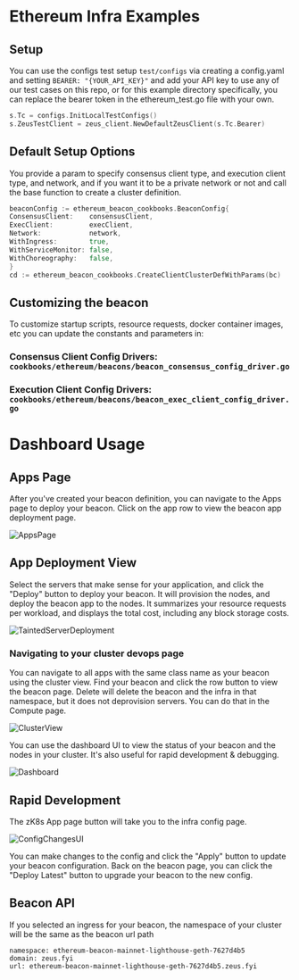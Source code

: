 # Ethereum Infra Examples

## Setup

You can use the configs test setup `test/configs` via creating a config.yaml and setting `BEARER: "{YOUR_API_KEY}"`
and add your API key to use any of our test cases on this repo, or for this example directory specifically,
you can replace the bearer token in the ethereum_test.go file with your own.

```go
s.Tc = configs.InitLocalTestConfigs()
s.ZeusTestClient = zeus_client.NewDefaultZeusClient(s.Tc.Bearer)
```

## Default Setup Options

You provide a param to specify consensus client type, and execution client type, and network, and if
you want it to be a private network or not and call the base function to create a cluster definition.

```go
beaconConfig := ethereum_beacon_cookbooks.BeaconConfig{
ConsensusClient:    consensusClient,
ExecClient:         execClient,
Network:            network,
WithIngress:        true,
WithServiceMonitor: false,
WithChoreography:   false,
}
cd := ethereum_beacon_cookbooks.CreateClientClusterDefWithParams(bc)
```

## Customizing the beacon

To customize startup scripts, resource requests, docker container images, etc you can update the constants and
parameters in:

### Consensus Client Config Drivers: `cookbooks/ethereum/beacons/beacon_consensus_config_driver.go`

### Execution Client Config Drivers: `cookbooks/ethereum/beacons/beacon_exec_client_config_driver.go`

# Dashboard Usage

## Apps Page

After you've created your beacon definition, you can navigate to the Apps page to deploy your beacon. Click on the
app row to view the beacon app deployment page.

![AppsPage](https://github.com/zeus-fyi/zeus/assets/17446735/5d0066d0-9e14-4a1b-989f-35ca9f741fd3)

## App Deployment View

Select the servers that make sense for your application, and click the "Deploy" button to deploy your beacon.
It will provision the nodes, and deploy the beacon app to the nodes. It summarizes your resource requests per
workload, and displays the total cost, including any block storage costs.

![TaintedServerDeployment](https://github.com/zeus-fyi/zeus/assets/17446735/dc968bcf-c124-4df0-908e-bc0358b51ddc)

### Navigating to your cluster devops page

You can navigate to all apps with the same class name as your beacon using the cluster view. Find your beacon and click
the row button to view the beacon page. Delete will delete the beacon and the infra in that namespace,
but it does not deprovision servers. You can do that in the Compute page.

![ClusterView](https://github.com/zeus-fyi/zeus/assets/17446735/569f0daa-04dd-457b-a32f-ed57351d1f7b)

You can use the dashboard UI to view the status of your beacon and the nodes in your cluster. It's also useful for
rapid development & debugging.

![Dashboard](https://github.com/zeus-fyi/zeus/assets/17446735/30869445-89b9-4bd6-bf1f-28c8154fd17f)

## Rapid Development

The zK8s App page button will take you to the infra config page.

![ConfigChangesUI](https://github.com/zeus-fyi/zeus/assets/17446735/69aec498-3679-4e74-ab84-acab0c5fb54f)

You can make changes to the config and click the "Apply" button to update your beacon configuration. Back on the beacon
page, you can click the "Deploy Latest" button to upgrade your beacon to the new config.

## Beacon API

If you selected an ingress for your beacon, the namespace of your cluster will be the same as the beacon url path

    namespace: ethereum-beacon-mainnet-lighthouse-geth-7627d4b5
    domain: zeus.fyi
    url: ethereum-beacon-mainnet-lighthouse-geth-7627d4b5.zeus.fyi